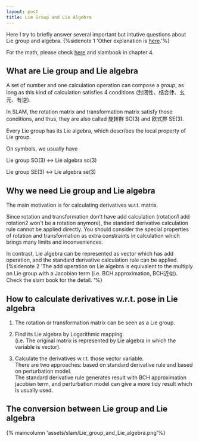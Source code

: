```yaml
---
layout: post
title: Lie Group and Lie Algebra
---
```


Here I try to briefly answer several important but intutive questions about Lie group and algebra.
{%sidenote 1 'Other explanation is [here](https://blog.csdn.net/weicao1990/article/details/83375148).'%}

For the math, please check [here](https://blog.csdn.net/heyijia0327/article/details/50446140) and slambook in chapter 4.

## What are Lie group and Lie algebra
A set of number and one calculation operation can compose a *group*, as long as this kind of calculation satisfies 4 conditions (封闭性、结合律、幺元、有逆).

In SLAM, the rotation matrix and transformation matrix satisfy those conditions, and thus, they are also called 旋转群 SO(3) and 欧式群 SE(3).

Every Lie group has its Lie algebra, which describes the local property of Lie group. 

On symbols, we usually have

Lie group SO(3) <-> Lie algebra so(3)

Lie group SE(3) <-> Lie algebra se(3)


## Why we need Lie group and Lie algebra
The main motivation is for calculating derivatives w.r.t. matrix. 

Since rotation and transformation don't have add calculation (rotation1 add rotation2 won't be a rotation anymore), the standard derivative calculation rule cannot be applied directly. You should consider the special properties of rotation and transformation as extra constraints in calculation which brings many limits and inconveniences.

In contrast, Lie algebra can be represented as vector which has add operation, and the standard derivative calculation rule can be applied.
{%sidenote 2 'The add operation on Lie algebra is equivalent to the multiply on Lie group with a Jacobian term (i.e. BCH approximation, BCH近似). Check the slam book for the detail. '%}

## How to calculate derivatives w.r.t. pose in Lie algebra
1. The rotation or transformation matrix can be seen as a Lie group.

2. Find its Lie algebra by Logarithmic mapping.
   <br/> (i.e. The original matrix is represented by Lie algebra in which the variable is vector).

3. Calculate the derivatives w.r.t. those vector variable. 
   <br/> There are two approaches: based on standard derivative rule and based on perturbation model. 
   <br/> The standard derivative rule generates result with BCH approximation jacobian term, and perturbation model can give a more tidy result which is usually used.


## The conversion between Lie group and Lie algebra
{% maincolumn 'assets/slam/Lie_group_and_Lie_algebra.png'%}
